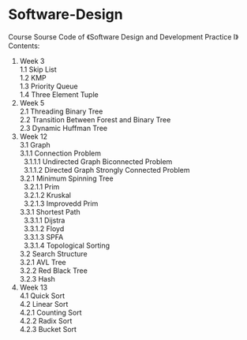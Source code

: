 # Software-Design
Course Sourse Code of 《Software Design and Development Practice I》  
Contents:  
  1. Week 3  
    1.1 Skip List  
    1.2 KMP  
    1.3 Priority Queue  
    1.4 Three Element Tuple  
  2. Week 5  
    2.1 Threading Binary Tree  
    2.2 Transition Between Forest and Binary Tree  
    2.3 Dynamic Huffman Tree  
  3. Week 12  
    3.1 Graph  
      3.1.1 Connection Problem  
          &nbsp;&nbsp;3.1.1.1 Undirected Graph Biconnected Problem  
          &nbsp;&nbsp;3.1.1.2 Directed Graph Strongly Connected Problem  
      3.2.1 Minimum Spinning Tree  
        &nbsp;&nbsp;3.2.1.1 Prim  
        &nbsp;&nbsp;3.2.1.2 Kruskal   
        &nbsp;&nbsp;3.2.1.3 Improvedd Prim  
      3.3.1 Shortest Path  
        &nbsp;&nbsp;3.3.1.1 Dijstra  
        &nbsp;&nbsp;3.3.1.2 Floyd  
        &nbsp;&nbsp;3.3.1.3 SPFA  
        &nbsp;&nbsp;3.3.1.4 Topological Sorting  
    3.2 Search Structure  
      3.2.1 AVL Tree  
      3.2.2 Red Black Tree  
      3.2.3 Hash  
  4. Week 13  
    4.1 Quick Sort  
    4.2 Linear Sort  
      4.2.1 Counting Sort  
      4.2.2 Radix Sort  
      4.2.3 Bucket Sort  
